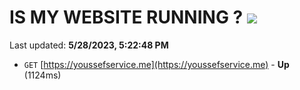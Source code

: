 # IS MY WEBSITE RUNNING ? [![](https://img.shields.io/static/v1?label=Sponsor&message=%E2%9D%A4&logo=GitHub&color=%23fe8e86)](https://github.com/sponsors/<username>)

Last updated: **5/28/2023, 5:22:48 PM**

- `GET` [https://youssefservice.me](https://youssefservice.me) - **Up** (1124ms)
